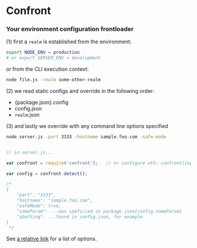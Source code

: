 # Confront

### Your environment configuration frontloader



(1) first a `realm` is established from the environment:

```bash
export NODE_ENV = production
# or export SERVER_ENV = development
```
or from the CLI execution context:

```bash
node file.js -realm some-other-realm
```


(2) we read static configs and override in the following order:

- {package.json}.config
- config.json
- `realm`.json


(3) and lastly we override with any command line options specified

```bash
node server.js -port 3333 -hostname sample.foo.com -safe-mode
```



```javascript

// in server.js...

var confront = require('confront');   // or configure wth: confront({options});

var config = confront.detect();

/*
{
	"port": "3333",
	"hostname": "sample.foo.com",
	"safeMode": true,
	"someParam": ...was speficied in package.json{config.someParam}
	"aSetting": ...found in config.json, for example
}
 */

```


See [a relative link](options.md) for a list of options.
